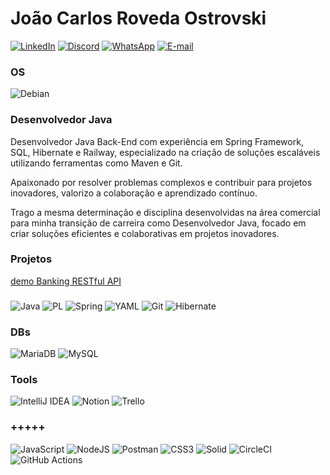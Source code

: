 # João Carlos Roveda Ostrovski
[![LinkedIn](https://img.shields.io/badge/LinkedIn-blue?style=for-the-badge&logo=linkedin&logoColor=white)](https://www.linkedin.com/in/joao-ostrovski/)
[![Discord](https://img.shields.io/badge/Discord-blue?style=for-the-badge&logo=discord&logoColor=white)](https://discord.com/channels/@joaoostrovski/)
[![WhatsApp](https://img.shields.io/badge/WhatsApp-blue?style=for-the-badge&logo=whatsapp&logoColor=white)](https://wa.me/5547997430082)
[![E-mail](https://img.shields.io/badge/-Email-blue?style=for-the-badge&logo=microsoft-outlook&logoColor=white)](mailto:ojcroveda@gmail.com)

### OS
![Debian](https://img.shields.io/badge/Debian-D70A53?style=for-the-badge&logo=debian&logoColor=white)

### Desenvolvedor Java
Desenvolvedor Java Back-End com experiência em Spring Framework, SQL, Hibernate e Railway, especializado na criação de soluções escaláveis utilizando ferramentas como Maven e Git.

Apaixonado por resolver problemas complexos e contribuir para projetos inovadores, valorizo a colaboração e aprendizado contínuo.

Trago a mesma determinação e disciplina desenvolvidas na área comercial para minha transição de carreira como Desenvolvedor Java, focado em criar soluções eficientes e colaborativas em projetos inovadores.

### Projetos
[demo Banking RESTful API](https://github.com/jota-br/demo-bank-api)

### 
![Java](https://img.shields.io/badge/java-%23ED8B00.svg?style=for-the-badge&logo=openjdk&logoColor=white)
![PL](https://img.shields.io/badge/PL%2FSQL-FFFFFF?style=for-the-badge&logo=oracle&logoColor=FF0000&labelColor=FFFFFF&color=FF0000)
![Spring](https://img.shields.io/badge/spring-%236DB33F.svg?style=for-the-badge&logo=spring&logoColor=white)
![YAML](https://img.shields.io/badge/yaml-%23ffffff.svg?style=for-the-badge&logo=yaml&logoColor=151515)
![Git](https://img.shields.io/badge/GIT-E44C30?style=for-the-badge&logo=git&logoColor=white)
![Hibernate](https://img.shields.io/badge/Hibernate-59666C?logo=hibernate&logoColor=fff)

### DBs
![MariaDB](https://img.shields.io/badge/MariaDB-003545?style=for-the-badge&logo=mariadb&logoColor=white)
![MySQL](https://img.shields.io/badge/MySQL-00000F?style=for-the-badge&logo=mysql&logoColor=white)

### Tools
![IntelliJ IDEA](https://img.shields.io/badge/IntelliJIDEA-000000.svg?logo=intellij-idea&logoColor=white)
![Notion](https://img.shields.io/badge/Notion-000?logo=notion&logoColor=fff)
![Trello](https://img.shields.io/badge/Trello-0052CC?logo=trello&logoColor=fff)

### +++++
![JavaScript](https://img.shields.io/badge/JavaScript-F7DF1E?style=for-the-badge&logo=javascript&logoColor=black)
![NodeJS](https://img.shields.io/badge/node.js-6DA55F?style=for-the-badge&logo=node.js&logoColor=white)
![Postman](https://img.shields.io/badge/Postman-FF6C37.svg?style=for-the-badge&logo=Postman&logoColor=white)
![CSS3](https://img.shields.io/badge/CSS3-1572B6?style=for-the-badge&logo=css3&logoColor=white)
![Solid](https://img.shields.io/badge/Solid-2C4F7C?logo=solid&logoColor=fff)
![CircleCI](https://img.shields.io/badge/CircleCI-343434?logo=circleci&logoColor=fff)
![GitHub Actions](https://img.shields.io/badge/GitHub_Actions-2088FF?logo=github-actions&logoColor=white)
